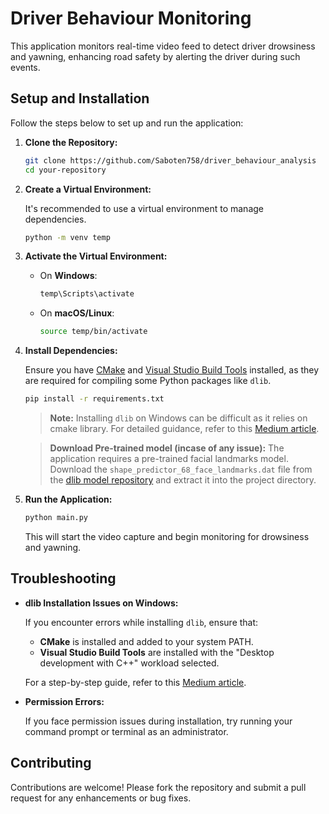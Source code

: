 # Driver Behaviour Monitoring
This application monitors real-time video feed to detect driver drowsiness and yawning, enhancing road safety by alerting the driver during such events.

## Setup and Installation

Follow the steps below to set up and run the application:

1. **Clone the Repository:**

   ```bash
   git clone https://github.com/Saboten758/driver_behaviour_analysis
   cd your-repository
   ```

2. **Create a Virtual Environment:**

   It's recommended to use a virtual environment to manage dependencies.

   ```bash
   python -m venv temp
   ```

3. **Activate the Virtual Environment:**

   - On **Windows**:

     ```bash
     temp\Scripts\activate
     ```

   - On **macOS/Linux**:

     ```bash
     source temp/bin/activate
     ```

4. **Install Dependencies:**

   Ensure you have [CMake](https://cmake.org/download/) and [Visual Studio Build Tools](https://visualstudio.microsoft.com/visual-cpp-build-tools/) installed, as they are required for compiling some Python packages like `dlib`.

   ```bash
   pip install -r requirements.txt
   ```

   > **Note:** Installing `dlib` on Windows can be difficult as it relies on cmake library. For detailed guidance, refer to this [Medium article](https://medium.com/analytics-vidhya/how-to-install-dlib-library-for-python-in-windows-10-57348ba1117f).

   > **Download Pre-trained model (incase of any issue):**
   The application requires a pre-trained facial landmarks model. Download the `shape_predictor_68_face_landmarks.dat` file from the [dlib model repository](http://dlib.net/files/shape_predictor_68_face_landmarks.dat.bz2) and extract it into the project directory.

5. **Run the Application:**

   ```bash
   python main.py
   ```

   This will start the video capture and begin monitoring for drowsiness and yawning.

## Troubleshooting

- **dlib Installation Issues on Windows:**

  If you encounter errors while installing `dlib`, ensure that:

  - **CMake** is installed and added to your system PATH.
  - **Visual Studio Build Tools** are installed with the "Desktop development with C++" workload selected.

  For a step-by-step guide, refer to this [Medium article](https://medium.com/analytics-vidhya/how-to-install-dlib-library-for-python-in-windows-10-57348ba1117f).

- **Permission Errors:**

  If you face permission issues during installation, try running your command prompt or terminal as an administrator.

## Contributing

Contributions are welcome! Please fork the repository and submit a pull request for any enhancements or bug fixes.

